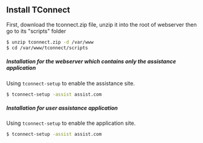 Install TConnect
----

First, download the tconnect.zip file, unzip it into the root of webserver then go to its "scripts" folder

~~~bash
$ unzip tconnect.zip -d /var/www
$ cd /var/www/tconnect/scripts
~~~
##### Installation for the webserver which contains only the assistance application #####
Using ``tconnect-setup`` to enable the assistance site.
~~~bash
$ tconnect-setup -assist assist.com
~~~

##### Installation for user assistance application #####

Using ``tconnect-setup`` to enable the application site.
~~~bash
$ tconnect-setup -assist assist.com
~~~
